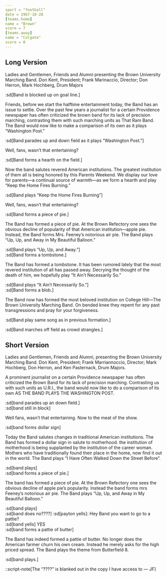```yaml
---
sport = "football"
date = 1967-10-28
[teams.home]
name = "Brown"
score = 7
[teams.away]
name = "Colgate"
score = 0
---
```


## Long Version

Ladies and Gentlemen, Friends and Alumni presenting the Brown University Marching Band. Don Kent, President; Frank Marinaccio, Director; Don Herron, Mark Hochberg, Drum Majors

:sd[Band is blocked up on goal line.]

Friends, before we start the halftime entertainment today, the Band has an issue to settle. Over the past few years a journalist for a certain Providence newspaper has often criticized the brown band for its lack of precision marching, contrasting them with such marching units as That Ram Band. The Band would now like to make a comparison of its own as it plays “Washington Post.”

:sd[Band parades up and down field as it plays “Washington Post.”]

Well, fans, wasn’t that entertaining?

:sd[Band forms a hearth on the field.]

Now the band salutes revered American institutions. The greatest institution of them all is being honored by this Parents Weekend. We display our love for parents—a continual source of warmth—as we form a hearth and play “Keep the Home Fires Burning.”

:sd[Band plays “Keep the Home Fires Burning”]

Well, fans, wasn’t that entertaining?

:sd[Band forms a piece of pie.]

The Band has formed a piece of pie. At the Brown Refectory one sees the obvious decline of popularity of that American institution—apple pie. Instead, the Band forms Mrs. Feeney’s notorious air pie. The Band plays “Up, Up, and Away in My Beautiful Balloon.”

:sd[Band plays “Up, Up, and Away.”]\
:sd[Band forms a tombstone.]

The Band has formed a tombstone. It has been rumored lately that the most revered institution of all has passed away. Decrying the thought of the death of him, we hopefully play “It Ain’t Necessarily So.”

:sd[Band plays “It Ain’t Necessarily So.”]\
:sd[Band forms a blob.]

The Band now has formed the most beloved institution on College Hill—The Brown University Marching Band. On bended knee they repent for any past transgressions and pray for your forgiveness.

:sd[Band play same song as in previous formation.]

:sd[Band marches off field as crowd strangles.]

## Short Version

Ladies and Gentlemen, Friends and Alumni, presenting the Brown University Marching Band. Don Kent, President; Frank Marriannoccio, Director; Mark Hochberg, Don Herron, and Ken Pasternack, Drum Majors.

A prominent journalist on a certain Providence newspaper has often criticized the Brown Band for its lack of precision marching. Contrasting us with such units as U.R.I., the band would now like to do a comparison of its own AS THE BAND PLAYS THE WASHINGTON POST.

:sd[band parades up an down field.]\
:sd[band still in block]

Well fans, wasn’t that entertaining. Now to the meat of the show.

:sd[band forms dollar sign]

Today the Band salutes changes in traditional American institutions. The Band has formed a dollar sign in salute to motherhood. the institution of motherhood is being supplanted by the institution of the career woman. Mothers who have traditionally found their place in the home, now find it out in the world. The Band plays “I Have Often Walked Down the Street Before”.

:sd[band plays]\
:sd[band forms a piece of pie.]

The band has formed a piece of pie. At the Brown Refectory one sees the obvious decline of apple pie’s popularity. Instead the band forms mrs Feeney’s notorious air pie. The Band plays “Up, Up, and Away in My Beautiful Balloon.”

:sd[band plays]\
:sd[band does no????] :sd[payton yells]: Hey Band you want to go to a pattie?\
:sd[band yells] YES\
:sd[band forms a pattie of butter]

The Band has indeed formed a pattie of butter. No longer does the American farmer churn his own cream. Instead he merely asks for the high priced spread. The Band plays the theme from Butterfield 8.

:sd[band plays.]

::script-note[The “????” is blanked out in the copy I have access to — JF]
